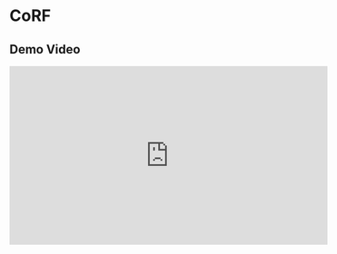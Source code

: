 # CoRF

## Demo Video

<iframe width="560" height="315" src="https://www.youtube.com/embed/3wGxzSl6XIQ" frameborder="0" allow="accelerometer; autoplay; encrypted-media; gyroscope; picture-in-picture" allowfullscreen></iframe>

